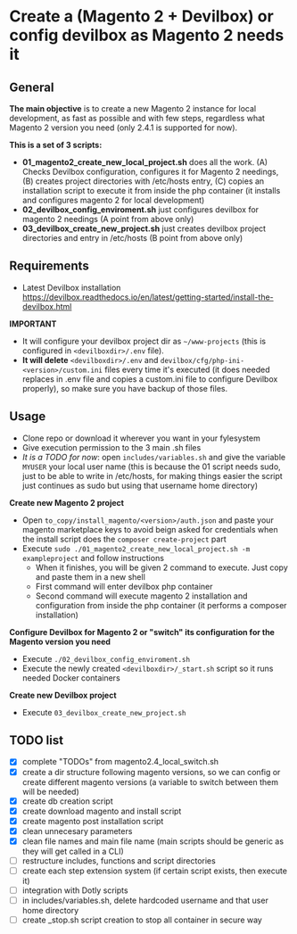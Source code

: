 # Create a (Magento 2 + Devilbox) or config devilbox as Magento 2 needs it

## General

**The main objective** is to create a new Magento 2 instance for local development, as fast as possible and with few steps, regardless what Magento 2 version you need (only 2.4.1 is supported for now).

**This is a set of 3 scripts:**

- **01_magento2_create_new_local_project.sh** does all the work. (A) Checks Devilbox configuration, configures it for Magento 2 needings, (B) creates project directories with /etc/hosts entry, (C) copies an installation script to execute it from inside the php container (it installs and configures magento 2 for local development)
- **02_devilbox_config_enviroment.sh** just configures devilbox for magento 2 needings (A point from above only)
- **03_devilbox_create_new_project.sh** just creates devilbox project directories and entry in /etc/hosts (B point from above only)

## Requirements

- Latest Devilbox installation https://devilbox.readthedocs.io/en/latest/getting-started/install-the-devilbox.html

**IMPORTANT** 

- It will configure your devilbox project dir as `~/www-projects` (this is configured in `<devilboxdir>/.env` file). 
- **It will delete** `<devilboxdir>/.env` and `devilbox/cfg/php-ini-<version>/custom.ini` files every time it's executed (it does needed replaces in .env file and copies a custom.ini file to configure Devilbox properly), so make sure you have backup of those files.

## Usage

- Clone repo or download it wherever you want in your fylesystem
- Give execution permission to the 3 main .sh files
- _It is a TODO for now_: open `includes/variables.sh` and give the variable `MYUSER` your local user name (this is because the 01 script needs sudo, just to be able to write in /etc/hosts, for making things easier the script just continues as sudo but using that username home directory)

**Create new Magento 2 project**

- Open `to_copy/install_magento/<version>/auth.json` and paste your magento marketplace keys to avoid beign asked for credentials when the install script does the `composer create-project` part
- Execute `sudo ./01_magento2_create_new_local_project.sh -m exampleproject` and follow instructions
    - When it finishes, you will be given 2 command to execute. Just copy and paste them in a new shell
    - First command will enter devilbox php container
    - Second command will execute magento 2 installation and configuration from inside the php container (it performs a composer installation)

**Configure Devilbox for Magento 2 or "switch" its configuration for the Magento version you need**

- Execute `./02_devilbox_config_enviroment.sh`
- Execute the newly created `<devilboxdir>/_start.sh` script so it runs needed Docker containers

**Create new Devilbox project**

- Execute `03_devilbox_create_new_project.sh`

## TODO list

- [X] complete "TODOs" from magento2.4_local_switch.sh
- [X] create a dir structure following magento versions, so we can config or create different magento versions (a variable to switch between them will be needed)
- [X] create db creation script
- [X] create download magento and install script
- [X] create magento post installation script
- [X] clean unnecesary parameters
- [X] clean file names and main file name (main scripts should be generic as they will get called in a CLI)
- [ ] restructure includes, functions and script directories
- [ ] create each step extension system (if certain script exists, then execute it)
- [ ] integration with Dotly scripts
- [ ] in includes/variables.sh, delete hardcoded username and that user home directory
- [ ] create _stop.sh script creation to stop all container in secure way